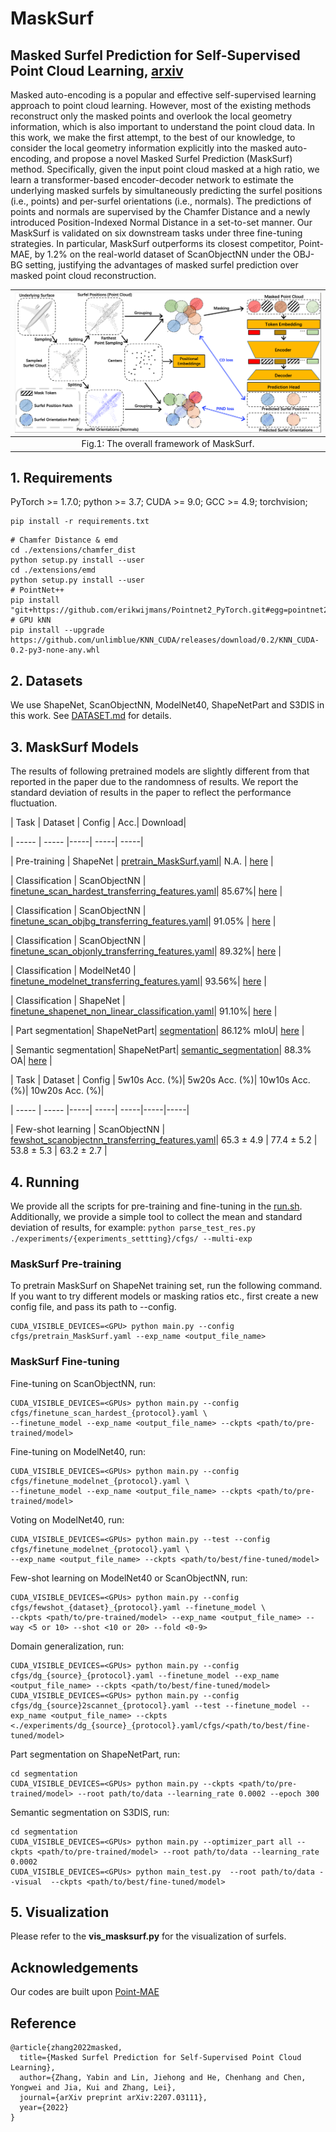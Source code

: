 # MaskSurf

## Masked Surfel Prediction for Self-Supervised Point Cloud Learning, [arxiv](https://arxiv.org/pdf/2207.03111.pdf)

[comment]: <> ([![PWC]&#40;https://img.shields.io/endpoint.svg?url=https://paperswithcode.com/badge/masked-autoencoders-for-point-cloud-self/3d-point-cloud-classification-on-scanobjectnn&#41;]&#40;https://paperswithcode.com/sota/3d-point-cloud-classification-on-scanobjectnn?p=masked-autoencoders-for-point-cloud-self&#41;)
[comment]: <> ([![PWC]&#40;https://img.shields.io/endpoint.svg?url=https://paperswithcode.com/badge/masked-autoencoders-for-point-cloud-self/3d-point-cloud-classification-on-modelnet40&#41;]&#40;https://paperswithcode.com/sota/3d-point-cloud-classification-on-modelnet40?p=masked-autoencoders-for-point-cloud-self&#41;)

Masked auto-encoding is a popular and effective self-supervised learning approach to point cloud learning. However, most of the existing methods reconstruct only the masked points and overlook the local geometry information, which is also important to understand the point cloud data. 
In this work, we make the first attempt, to the best of our knowledge, to consider the local geometry information explicitly into the masked auto-encoding, and propose a novel Masked Surfel Prediction (MaskSurf) method. Specifically, given the input point cloud masked at a high ratio, we learn a transformer-based encoder-decoder network to estimate the underlying masked surfels by simultaneously predicting the surfel positions (i.e., points) and per-surfel orientations (i.e., normals). The predictions of points and normals are supervised by the Chamfer Distance and a newly introduced Position-Indexed Normal Distance in a set-to-set manner. Our MaskSurf is validated on six downstream tasks under three fine-tuning strategies. In particular, MaskSurf outperforms its closest competitor, Point-MAE, by 1.2\% on the real-world dataset of ScanObjectNN under the OBJ-BG setting, justifying the advantages of masked surfel prediction over masked point cloud reconstruction. 


| ![./figure/net.png](./figure/net.png) |
|:-------------:|
| Fig.1: The overall framework of MaskSurf. |

## 1. Requirements
PyTorch >= 1.7.0;
python >= 3.7;
CUDA >= 9.0;
GCC >= 4.9;
torchvision;

```
pip install -r requirements.txt
```

```
# Chamfer Distance & emd
cd ./extensions/chamfer_dist
python setup.py install --user
cd ./extensions/emd
python setup.py install --user
# PointNet++
pip install "git+https://github.com/erikwijmans/Pointnet2_PyTorch.git#egg=pointnet2_ops&subdirectory=pointnet2_ops_lib"
# GPU kNN
pip install --upgrade https://github.com/unlimblue/KNN_CUDA/releases/download/0.2/KNN_CUDA-0.2-py3-none-any.whl
```

## 2. Datasets

We use ShapeNet, ScanObjectNN, ModelNet40, ShapeNetPart and S3DIS in this work. See [DATASET.md](./DATASET.md) for details.

## 3. MaskSurf Models

The results of following pretrained models are slightly different from that reported in the paper due to the randomness of results.
We report the standard deviation of results in the paper to reflect the performance fluctuation.

|  Task | Dataset | Config | Acc.| Download|      

|  ----- | ----- |-----|  -----| -----|

|  Pre-training | ShapeNet | [pretrain_MaskSurf.yaml](./cfgs/pretrain_MaskSurf.yaml)| N.A. | [here](https://drive.google.com/file/d/1tjdqdYeIE2y2zx0PXwPahBeKP3ocYPPL/view?usp=sharing) |

|  Classification | ScanObjectNN | [finetune_scan_hardest_transferring_features.yaml](./cfgs/finetune_scan_hardest_transferring_features.yaml)| 85.67%| [here](https://drive.google.com/file/d/1_Lt1MzDujGKXAI9mzEsfh6O--uK6a1BX/view?usp=sharing)  |

|  Classification | ScanObjectNN | [finetune_scan_objbg_transferring_features.yaml](./cfgs/finetune_scan_objbg_transferring_features.yaml)| 91.05% | [here](https://drive.google.com/file/d/1fhAMaQ2fZXdubng4ujEyXHC6EUdDfT2T/view?usp=sharing) |

|  Classification | ScanObjectNN | [finetune_scan_objonly_transferring_features.yaml](./cfgs/finetune_scan_objonly_transferring_features.yaml)| 89.32%| [here](https://drive.google.com/file/d/1B1HsT3OMb_UVy5sC27ae5NWZtYauKdNS/view?usp=sharing) |

|  Classification | ModelNet40 | [finetune_modelnet_transferring_features.yaml](./cfgs/finetune_modelnet_transferring_features.yaml)| 93.56%| [here](https://drive.google.com/file/d/1FVs3ztGImaO-0jgqAEXfSdOSzdUEPnna/view?usp=sharing) |

|  Classification | ShapeNet | [finetune_shapenet_non_linear_classification.yaml](./cfgs/finetune_shapenet_non_linear_classification.yaml)| 91.10%| [here](https://drive.google.com/file/d/1iTtfoRhLsDhCjViz-w_7sWeOAwN5Rw3o/view?usp=sharing) |

| Part segmentation| ShapeNetPart| [segmentation](./segmentation)| 86.12% mIoU| [here](https://drive.google.com/file/d/1jx1bUxjGHN1ptyhY1dKaTgieax1Y1cNr/view?usp=sharing) |

| Semantic segmentation| ShapeNetPart| [semantic_segmentation](./semantic_segmentation)| 88.3% OA| [here](https://drive.google.com/file/d/1ub7HgrquFUuIUKDMJs2O-jRwpHSXPfxU/view?usp=sharing) |

|  Task | Dataset | Config | 5w10s Acc. (%)| 5w20s Acc. (%)| 10w10s Acc. (%)| 10w20s Acc. (%)|     

|  ----- | ----- |-----|  -----| -----|-----|-----|

|  Few-shot learning | ScanObjectNN | [fewshot_scanobjectnn_transferring_features.yaml](./cfgs/fewshot_scanobjectnn_transferring_features.yaml)| 65.3 ± 4.9 | 77.4 ± 5.2 | 53.8 ± 5.3 | 63.2 ± 2.7 | 

## 4. Running
We provide all the scripts for pre-training and fine-tuning in the [run.sh](./run.sh). 
Additionally, we provide a simple tool to collect the mean and standard deviation of results, for example: ```python parse_test_res.py ./experiments/{experiments_settting}/cfgs/ --multi-exp```

### MaskSurf Pre-training
To pretrain MaskSurf on ShapeNet training set, run the following command. If you want to try different models or masking ratios etc., first create a new config file, and pass its path to --config.

```
CUDA_VISIBLE_DEVICES=<GPU> python main.py --config cfgs/pretrain_MaskSurf.yaml --exp_name <output_file_name>
```
### MaskSurf Fine-tuning

Fine-tuning on ScanObjectNN, run:
```
CUDA_VISIBLE_DEVICES=<GPUs> python main.py --config cfgs/finetune_scan_hardest_{protocol}.yaml \
--finetune_model --exp_name <output_file_name> --ckpts <path/to/pre-trained/model>
```
Fine-tuning on ModelNet40, run:
```
CUDA_VISIBLE_DEVICES=<GPUs> python main.py --config cfgs/finetune_modelnet_{protocol}.yaml \
--finetune_model --exp_name <output_file_name> --ckpts <path/to/pre-trained/model>
```
Voting on ModelNet40, run:
```
CUDA_VISIBLE_DEVICES=<GPUs> python main.py --test --config cfgs/finetune_modelnet_{protocol}.yaml \
--exp_name <output_file_name> --ckpts <path/to/best/fine-tuned/model>
```
Few-shot learning on ModelNet40 or ScanObjectNN, run:
```
CUDA_VISIBLE_DEVICES=<GPUs> python main.py --config cfgs/fewshot_{dataset}_{protocol}.yaml --finetune_model \
--ckpts <path/to/pre-trained/model> --exp_name <output_file_name> --way <5 or 10> --shot <10 or 20> --fold <0-9>
```
Domain generalization, run:
```
CUDA_VISIBLE_DEVICES=<GPUs> python main.py --config cfgs/dg_{source}_{protocol}.yaml --finetune_model --exp_name <output_file_name> --ckpts <path/to/best/fine-tuned/model>
CUDA_VISIBLE_DEVICES=<GPUs> python main.py --config cfgs/dg_{source}2scannet_{protocol}.yaml --test --finetune_model --exp_name <output_file_name> --ckpts <./experiments/dg_{source}_{protocol}.yaml/cfgs/<path/to/best/fine-tuned/model>
```
Part segmentation on ShapeNetPart, run:
```
cd segmentation
CUDA_VISIBLE_DEVICES=<GPUs> python main.py --ckpts <path/to/pre-trained/model> --root path/to/data --learning_rate 0.0002 --epoch 300
```
Semantic segmentation on S3DIS, run:
```
cd segmentation
CUDA_VISIBLE_DEVICES=<GPUs> python main.py --optimizer_part all --ckpts <path/to/pre-trained/model> --root path/to/data --learning_rate 0.0002 
CUDA_VISIBLE_DEVICES=<GPUs> python main_test.py  --root path/to/data --visual  --ckpts <path/to/best/fine-tuned/model>
```

## 5. Visualization

Please refer to the **vis_masksurf.py** for the visualization of surfels.

## Acknowledgements

Our codes are built upon [Point-MAE](https://github.com/Pang-Yatian/Point-MAE)

## Reference

```
@article{zhang2022masked,
  title={Masked Surfel Prediction for Self-Supervised Point Cloud Learning},
  author={Zhang, Yabin and Lin, Jiehong and He, Chenhang and Chen, Yongwei and Jia, Kui and Zhang, Lei},
  journal={arXiv preprint arXiv:2207.03111},
  year={2022}
}
```
